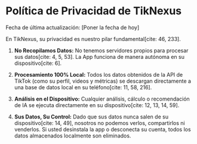 # Política de Privacidad de TikNexus

Fecha de última actualización: [Poner la fecha de hoy]

En TikNexus, su privacidad es nuestro pilar fundamental[cite: 46, 233].

1.  **No Recopilamos Datos:** No tenemos servidores propios para procesar sus datos[cite: 4, 5, 53]. La App funciona de manera autónoma en su dispositivo[cite: 6].

2.  **Procesamiento 100% Local:** Todos los datos obtenidos de la API de TikTok (como su perfil, videos y métricas) se descargan directamente a una base de datos local en su teléfono[cite: 11, 58, 216].

3.  **Análisis en el Dispositivo:** Cualquier análisis, cálculo o recomendación de IA se ejecuta directamente en su dispositivo[cite: 12, 13, 14, 59].

4.  **Sus Datos, Su Control:** Dado que sus datos nunca salen de su dispositivo[cite: 14, 49], nosotros no podemos verlos, compartirlos ni venderlos. Si usted desinstala la app o desconecta su cuenta, todos los datos almacenados localmente son eliminados.
